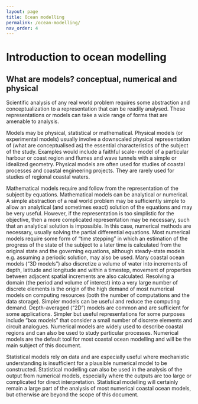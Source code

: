 ```yaml
---
layout: page
title: Ocean modelling
permalink: /ocean-modelling/
nav_order: 4
---
```


# Introduction to ocean modelling

## What are models? conceptual, numerical and physical
Scientific analysis of any real world problem requires some abstraction and conceptualization to a representation that can be readily analysed. These representations or models can take a wide range of forms that are amenable to analysis. 

Models may be physical, statistical or mathematical. Physical models (or experimental models) usually involve a downscaled physical representation of (what are conceptualised as) the essential characteristics of the subject of the study. Examples would include a faithful scale- model of a particular harbour or coast region and flumes and wave tunnels with a simple or idealized geometry. Physical models are often used for studies of coastal processes and coastal engineering projects. They are rarely used for studies of regional coastal waters.

Mathematical models require and follow from the representation of the subject by equations. Mathematical models can be analytical or numerical. A simple abstraction of a real world problem may be sufficiently simple to allow an analytical (and sometimes exact) solution of the equations and may be very useful. However, if the representation is too simplistic for the objective, then a more complicated representation may be necessary, such that an analytical solution is impossible. In this case, numerical methods are necessary, usually solving the partial differential equations. Most numerical models require some form of “time stepping” in which an estimation of the progress of the state of the subject to a later time is calculated from the original state and the governing equations, although steady-state models e.g. assuming a periodic solution, may also be used. Many coastal ocean models (“3D models”) also discretize a volume of water into increments of depth, latitude and longitude and within a timestep, movement of properties between adjacent spatial increments are also calculated. Resolving a domain (the period and volume of interest) into a very large number of discrete elements is the origin of the high demand of most numerical models on computing resources (both the number of computations and the data storage). Simpler models can be useful and reduce the computing demand. Depth-averaged (“2D”) models are common and are sufficient for some applications. Simpler but useful representations for some purposes include “box models” that consider a small number of discrete elements and circuit analogues. Numerical models are widely used to describe coastal regions and can also be used to study particular processes. Numerical models are the default tool for most coastal ocean modelling and will be the main subject of this document.

Statistical models rely on data and are especially useful where mechanistic understanding is insufficient for a plausible numerical model to be constructed. Statistical modelling can also be used in the analysis of the output from numerical models, especially where the outputs are too large or complicated for direct interpretation. Statistical modelling will certainly remain a large part of the analysis of most numerical coastal ocean models, but otherwise are beyond the scope of this document.
